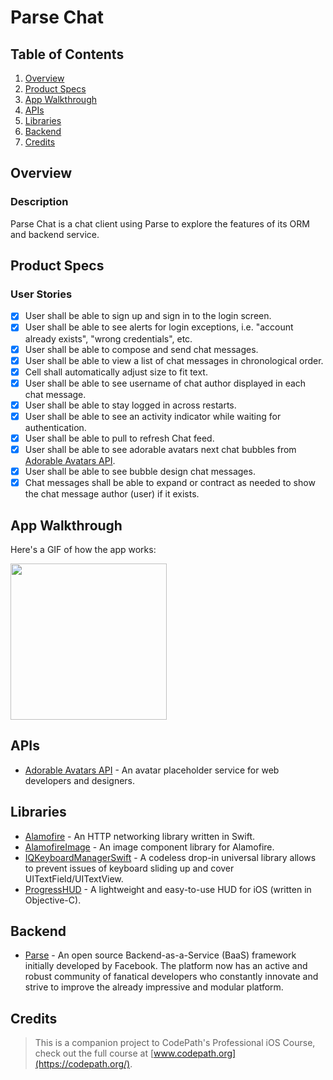 # Parse Chat

## Table of Contents
1. [Overview](#Overview)
2. [Product Specs](#Product-Specs)
3. [App Walkthrough](#App-Walkthrough)
4. [APIs](#APIs)
5. [Libraries](#Libraries)
6. [Backend](#Backend)
7. [Credits](#Credits)

## Overview
### Description

Parse Chat is a chat client using Parse to explore the features of its ORM and backend service.

## Product Specs
### User Stories

- [X] User shall be able to sign up and sign in to the login screen.
- [X] User shall be able to see alerts for login exceptions, i.e. "account already exists", "wrong credentials", etc.
- [X] User shall be able to compose and send chat messages.
- [X] User shall be able to view a list of chat messages in chronological order.
- [X] Cell shall automatically adjust size to fit text.
- [X] User shall be able to see username of chat author displayed in each chat message.
- [X] User shall be able to stay logged in across restarts.
- [X] User shall be able to see an activity indicator while waiting for authentication.
- [X] User shall be able to pull to refresh Chat feed.
- [X] User shall be able to see adorable avatars next chat bubbles from [Adorable Avatars API](https://github.com/adorableio/avatars-api).
- [X] User shall be able to see bubble design chat messages.
- [X] Chat messages shall be able to expand or contract as needed to show the chat message author (user) if it exists.

## App Walkthrough

Here's a GIF of how the app works:

<img src="https://user-images.githubusercontent.com/35745973/82294769-81fee880-9963-11ea-9922-a0aec5455180.gif" width=250>

## APIs

- [Adorable Avatars API](https://github.com/adorableio/avatars-api-middleware) - An avatar placeholder service for web developers and designers.

## Libraries

- [Alamofire](https://github.com/Alamofire/Alamofire) - An HTTP networking library written in Swift.
- [AlamofireImage](https://github.com/Alamofire/AlamofireImage) - An image component library for Alamofire.
- [IQKeyboardManagerSwift](https://github.com/hackiftekhar/IQKeyboardManager) - A codeless drop-in universal library allows to prevent issues of keyboard sliding up and cover UITextField/UITextView.
- [ProgressHUD](https://github.com/relatedcode/ProgressHUD) - A lightweight and easy-to-use HUD for iOS (written in Objective-C).

## Backend

- [Parse](https://github.com/parse-community/Parse-SDK-iOS-OSX) - An open source Backend-as-a-Service (BaaS) framework initially developed by Facebook. The platform now has an active and robust community of fanatical developers who constantly innovate and strive to improve the already impressive and modular platform.

## Credits

>This is a companion project to CodePath's Professional iOS Course, check out the full course at [www.codepath.org](https://codepath.org/).
